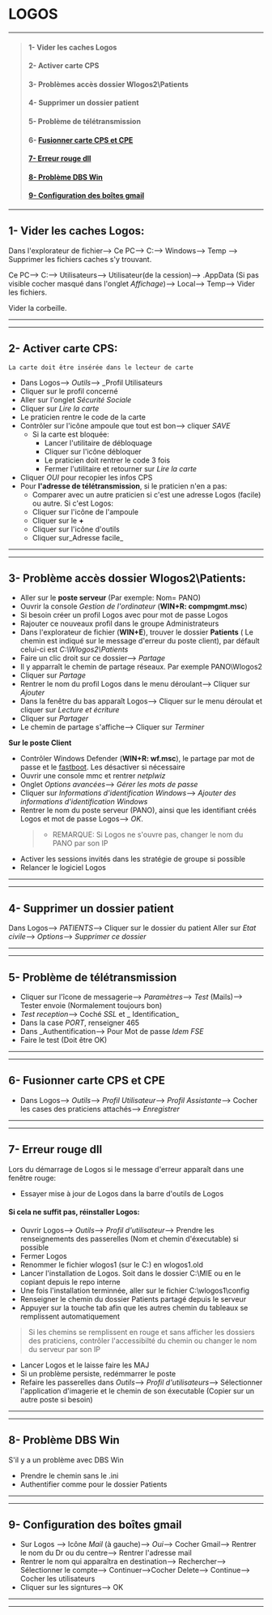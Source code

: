 # **LOGOS**
_________

>#### 1- Vider les caches Logos
>#### 2- Activer carte CPS
>#### 3- Problèmes accès dossier Wlogos2\Patients
>#### 4- Supprimer un dossier patient
>#### 5- Problème de télétransmission
>#### 6- [Fusionner carte CPS et CPE]()
>#### [7- Erreur rouge dll]()
>#### [8- Problème DBS Win]()
>#### [9- Configuration des boîtes gmail]()

___________________

## **1- Vider les caches Logos:**

Dans l'explorateur de fichier--> Ce PC--> C:\--> Windows--> Temp --> Supprimer les fichiers caches s'y trouvant.  

Ce PC--> C:\--> Utilisateurs--> Utilisateur(de la cession)--> .AppData (Si pas visible cocher masqué dans l'onglet _Affichage_)--> Local--> Temp--> Vider les fichiers.  

Vider la corbeille.
_____________________
_____________________

## **2- Activer carte CPS:**

`La carte doit être insérée dans le lecteur de carte`

- Dans Logos--> _Outils_--> _Profil Utilisateurs
- Cliquer sur le profil concerné
- Aller sur l'onglet _Sécurité Sociale_
- Cliquer sur _Lire la carte_
- Le praticien rentre le code de la carte
- Contrôler sur l'icône ampoule que tout est bon--> cliquer _SAVE_
    - Si la carte est bloquée:
        - Lancer l'utilitaire de débloquage
        - Cliquer sur l'icône débloquer
        - Le praticien doit rentrer le code 3 fois
        - Fermer l'utilitaire et retourner sur _Lire la carte_
- Cliquer _OUI_ pour recopier les infos CPS
- Pour **l'adresse de télétransmission**, si le praticien n'en a pas:
    - Comparer avec un autre praticien si c'est une adresse Logos (facile) ou autre. Si c'est Logos:
    - Cliquer sur l'icône de l'ampoule
    - Cliquer sur le **+**
    - Cliquer sur l'icône d'outils
    - Cliquer sur_Adresse facile_
___________________________________________
___________________________________________

## **3- Problème accès dossier Wlogos2\Patients:**

- Aller sur le **poste serveur** (Par exemple: Nom= PANO)
- Ouvrir la console _Gestion de l'ordinateur_ (**WIN+R: compmgmt.msc**)
- Si besoin créer un profil Logos avec pour mot de passe Logos
- Rajouter ce nouveaux profil dans le groupe Administrateurs
- Dans l'explorateur de fichier (**WIN+E**), trouver le dossier **Patients** ( Le chemin est indiqué sur le message d'erreur du poste client), par défault celui-ci est _C:\Wlogos2\Patients_
- Faire un clic droit sur ce dossier--> _Partage_
- Il y apparraît le chemin de partage réseaux. Par exemple PANO\Wlogos2
- Cliquer sur _Partage_
- Rentrer le nom du profil Logos dans le menu déroulant--> Cliquer sur _Ajouter_
- Dans la fenêtre du bas apparaît Logos--> Cliquer sur le menu déroulat et cliquer sur _Lecture et écriture_
- Cliquer sur _Partager_
- Le chemin de partage s'affiche--> Cliquer sur _Terminer_

**Sur le poste Client**
- Contrôler Windows Defender (**WIN+R: wf.msc**), le partage par mot de passe et le [fastboot](https://github.com/Bilal-Aldimashq/Notes/blob/main/MIE/Manips%20et%20commandes.md#1--fastboot-1). Les désactiver si nécessaire
- Ouvrir une console mmc et rentrer _netplwiz_
- Onglet _Options avancées_--> _Gérer les mots de passe_
- Cliquer sur _Informations d'identification Windows_--> _Ajouter des informations d'identification Windows_
- Rentrer le nom du poste serveur (PANO), ainsi que les identifiant créés Logos et mot de passe Logos--> _OK_.  
    >- REMARQUE: Si Logos ne s'ouvre pas, changer le nom du PANO par son IP
- Activer les sessions invités dans les stratégie de groupe si possible
- Relancer le logiciel Logos
_____________________
_____________________

## **4- Supprimer un dossier patient**
Dans Logos--> _PATIENTS_--> Cliquer sur le dossier du patient
Aller sur _Etat civile_--> _Options_--> _Supprimer ce dossier_

____________________
____________________

## **5- Problème de télétransmission**

- Cliquer sur l'îcone de messagerie--> _Paramètres_--> _Test_ (Mails)--> Tester envoie (Normalement toujours bon)
- _Test reception_--> Coché _SSL_ et _ Identification_
- Dans la case _PORT_, renseigner 465
- Dans _Authentification--> Pour Mot de passe _Idem FSE_
- Faire le test (Doit être OK)
____________
____________

## **6- Fusionner carte CPS et CPE**

- Dans Logos--> _Outils_--> _Profil Utilisateur_--> _Profil Assistante_--> Cocher les cases des praticiens attachés--> _Enregistrer_
______
______

## **7- Erreur rouge dll**
Lors du démarrage de Logos si le message d'erreur apparaît dans une fenêtre rouge:
- Essayer mise à jour de Logos dans la barre d'outils de Logos
#### **Si cela ne suffit pas, réinstaller Logos:**
- Ouvrir Logos--> _Outils_--> _Profil d'utilisateur_--> Prendre les renseignements des passerelles (Nom et chemin d'éxecutable) si possible
- Fermer Logos
- Renommer le fichier wlogos1 (sur le C:\) en wlogos1.old
- Lancer l'installation de Logos. Soit dans le dossier C:\MIE ou en le copiant depuis le repo interne
- Une fois l'installation terminnée, aller sur le fichier C:\wlogos1\config
- Renseigner le chemin du dossier Patients partagé depuis le serveur
- Appuyer sur la touche tab afin que les autres chemin du tableaux se remplissent automatiquement
> Si les chemins se remplissent en rouge et sans afficher les dossiers des praticiens, contrôler l'accessibilté du chemin ou changer le nom du serveur par son IP
- Lancer Logos et le laisse faire les MAJ
- Si un problème persiste, redémmarrer le poste
- Refaire les passerelles dans _Outils_--> _Profil d'utilisateurs_--> Sélectionner l'application d'imagerie et le chemin de son éxecutable (Copier sur un autre poste si besoin)

_____
_____

## **8- Problème DBS Win**
S'il y a un problème avec DBS Win
- Prendre le chemin sans le .ini
- Authentifier comme pour le dossier Patients
_____
_____

## **9- Configuration des boîtes gmail**

- Sur Logos --> Icône _Mail_ (à gauche)--> _Oui_--> Cocher Gmail--> Rentrer le nom du Dr ou du centre--> Rentrer l'adresse mail
- Rentrer le nom qui apparaîtra en destination--> Rechercher--> Sélectionner le compte--> Continuer-->Cocher Delete--> Continue--> Cocher les utilisateurs
- Cliquer sur les signtures--> OK
_____
_____


